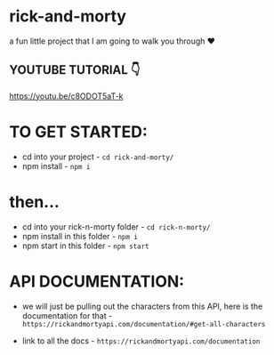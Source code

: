 # rick-and-morty
a fun little project that I am going to walk you through ♥️

## YOUTUBE TUTORIAL 👇
https://youtu.be/c8ODOT5aT-k

# TO GET STARTED: 
* cd into your project - `cd rick-and-morty/`
* npm install - `npm i`
# then...
* cd into your rick-n-morty folder - `cd rick-n-morty/`
* npm install in this folder - `npm i`
* npm start in this folder - `npm start`

# API DOCUMENTATION: 
* we will just be pulling out the characters from this API, here is the documentation for that - `https://rickandmortyapi.com/documentation/#get-all-characters`

* link to all the docs - `https://rickandmortyapi.com/documentation`

